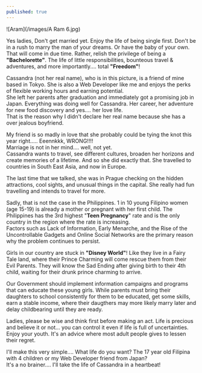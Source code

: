 ```yaml
---
published: true
---
```

![Aram](/images/A Ram 6.jpg)

Yes ladies, Don't get married yet. Enjoy the life of being single first. Don't be in a rush to marry the man of your dreams. Or have the baby of your own. That will come in due time.
Rather, relish the privilege of being a **"Bachelorette"**. The life of little responsibilities, bounteous travel & adventures, and more importantly.... total **"Freedom"**!

Cassandra (not her real name), who is in this picture, is a friend of mine based in Tokyo. She is also a Web Developer like me and enjoys the perks of flexible working hours and earning potential.   
She left her parents after graduation and immediately got a promising job in Japan. Everything was doing well for Cassandra. Her career, her adventure for new food discovery and yes.... her love life.   
That is the reason why I didn't declare her real name because she has a over jealous boyfriend. 

My friend is so madly in love that she probably could be tying the knot this year right..... Eeennkkk, WRONG!!!!   
Marriage is not in her mind.... well, not yet.   
Cassandra wants to travel, see different cultures, broaden her horizons and create memories of a lifetime. And so she did exactly that. She travelled to countries in South East Asia, and now in Europe. 

The last time that we talked, she was in Prague checking on the hidden attractions, cool sights, and unusual things in the capital. She really had fun travelling and intends to travel for more.

Sadly, that is not the case in the Philippines. 1 in 10 young Filipino women (age 15-19) is already a mother or pregnant with her first child. The Philippines has the 3rd highest "**Teen Pregnancy**" rate and is the only country in the region where the rate is increasing.   
Factors such as Lack of Information, Early Menarche, and the Rise of the Uncontrollable Gadgets and Online Social Networks are the primary reason why the problem continues to persist.

Girls in our country are stuck in **"Disney World"**! Like they live in a Fairy Tale land, where their Prince Charming will come rescue them from their Evil Parents. They will know the Sad Ending after giving birth to their 4th child, waiting for their drunk prince charming to arrive.

Our Government should implement information campaigns and programs that can educate these young girls. While parents must bring their daughters to school consistently for them to be educated, get some skills, earn a stable income, where their daugthers may more likely marry later and delay childbearing until they are ready.

Ladies, please be wise and think first before making an act. Life is precious and believe it or not... you can control it even if life is full of uncertainties.   
Enjoy your youth. It's an advice where most adult people gives to lessen their regret. 

I'll make this very simple.... What life do you want? The 17 year old Filipina with 4 children or my Web Developer friend from Japan?   
It's a no brainer.... I'll take the life of Cassandra in a heartbeat!